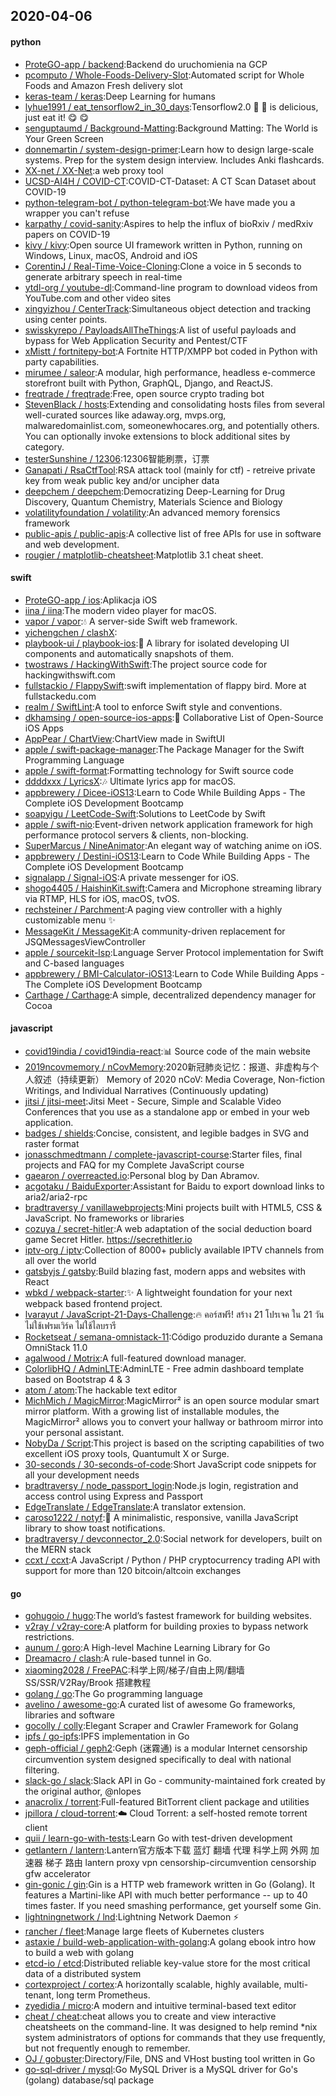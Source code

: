 ## 2020-04-06

#### python
* [ProteGO-app / backend](https://github.com/ProteGO-app/backend):Backend do uruchomienia na GCP
* [pcomputo / Whole-Foods-Delivery-Slot](https://github.com/pcomputo/Whole-Foods-Delivery-Slot):Automated script for Whole Foods and Amazon Fresh delivery slot
* [keras-team / keras](https://github.com/keras-team/keras):Deep Learning for humans
* [lyhue1991 / eat_tensorflow2_in_30_days](https://github.com/lyhue1991/eat_tensorflow2_in_30_days):Tensorflow2.0
🍎
🍊
is delicious, just eat it!
😋
😋
* [senguptaumd / Background-Matting](https://github.com/senguptaumd/Background-Matting):Background Matting: The World is Your Green Screen
* [donnemartin / system-design-primer](https://github.com/donnemartin/system-design-primer):Learn how to design large-scale systems. Prep for the system design interview. Includes Anki flashcards.
* [XX-net / XX-Net](https://github.com/XX-net/XX-Net):a web proxy tool
* [UCSD-AI4H / COVID-CT](https://github.com/UCSD-AI4H/COVID-CT):COVID-CT-Dataset: A CT Scan Dataset about COVID-19
* [python-telegram-bot / python-telegram-bot](https://github.com/python-telegram-bot/python-telegram-bot):We have made you a wrapper you can't refuse
* [karpathy / covid-sanity](https://github.com/karpathy/covid-sanity):Aspires to help the influx of bioRxiv / medRxiv papers on COVID-19
* [kivy / kivy](https://github.com/kivy/kivy):Open source UI framework written in Python, running on Windows, Linux, macOS, Android and iOS
* [CorentinJ / Real-Time-Voice-Cloning](https://github.com/CorentinJ/Real-Time-Voice-Cloning):Clone a voice in 5 seconds to generate arbitrary speech in real-time
* [ytdl-org / youtube-dl](https://github.com/ytdl-org/youtube-dl):Command-line program to download videos from YouTube.com and other video sites
* [xingyizhou / CenterTrack](https://github.com/xingyizhou/CenterTrack):Simultaneous object detection and tracking using center points.
* [swisskyrepo / PayloadsAllTheThings](https://github.com/swisskyrepo/PayloadsAllTheThings):A list of useful payloads and bypass for Web Application Security and Pentest/CTF
* [xMistt / fortnitepy-bot](https://github.com/xMistt/fortnitepy-bot):A Fortnite HTTP/XMPP bot coded in Python with party capabilities.
* [mirumee / saleor](https://github.com/mirumee/saleor):A modular, high performance, headless e-commerce storefront built with Python, GraphQL, Django, and ReactJS.
* [freqtrade / freqtrade](https://github.com/freqtrade/freqtrade):Free, open source crypto trading bot
* [StevenBlack / hosts](https://github.com/StevenBlack/hosts):Extending and consolidating hosts files from several well-curated sources like adaway.org, mvps.org, malwaredomainlist.com, someonewhocares.org, and potentially others. You can optionally invoke extensions to block additional sites by category.
* [testerSunshine / 12306](https://github.com/testerSunshine/12306):12306智能刷票，订票
* [Ganapati / RsaCtfTool](https://github.com/Ganapati/RsaCtfTool):RSA attack tool (mainly for ctf) - retreive private key from weak public key and/or uncipher data
* [deepchem / deepchem](https://github.com/deepchem/deepchem):Democratizing Deep-Learning for Drug Discovery, Quantum Chemistry, Materials Science and Biology
* [volatilityfoundation / volatility](https://github.com/volatilityfoundation/volatility):An advanced memory forensics framework
* [public-apis / public-apis](https://github.com/public-apis/public-apis):A collective list of free APIs for use in software and web development.
* [rougier / matplotlib-cheatsheet](https://github.com/rougier/matplotlib-cheatsheet):Matplotlib 3.1 cheat sheet.

#### swift
* [ProteGO-app / ios](https://github.com/ProteGO-app/ios):Aplikacja iOS
* [iina / iina](https://github.com/iina/iina):The modern video player for macOS.
* [vapor / vapor](https://github.com/vapor/vapor):💧
A server-side Swift web framework.
* [yichengchen / clashX](https://github.com/yichengchen/clashX):
* [playbook-ui / playbook-ios](https://github.com/playbook-ui/playbook-ios):📘
A library for isolated developing UI components and automatically snapshots of them.
* [twostraws / HackingWithSwift](https://github.com/twostraws/HackingWithSwift):The project source code for hackingwithswift.com
* [fullstackio / FlappySwift](https://github.com/fullstackio/FlappySwift):swift implementation of flappy bird. More at fullstackedu.com
* [realm / SwiftLint](https://github.com/realm/SwiftLint):A tool to enforce Swift style and conventions.
* [dkhamsing / open-source-ios-apps](https://github.com/dkhamsing/open-source-ios-apps):📱
Collaborative List of Open-Source iOS Apps
* [AppPear / ChartView](https://github.com/AppPear/ChartView):ChartView made in SwiftUI
* [apple / swift-package-manager](https://github.com/apple/swift-package-manager):The Package Manager for the Swift Programming Language
* [apple / swift-format](https://github.com/apple/swift-format):Formatting technology for Swift source code
* [ddddxxx / LyricsX](https://github.com/ddddxxx/LyricsX):🎶
Ultimate lyrics app for macOS.
* [appbrewery / Dicee-iOS13](https://github.com/appbrewery/Dicee-iOS13):Learn to Code While Building Apps - The Complete iOS Development Bootcamp
* [soapyigu / LeetCode-Swift](https://github.com/soapyigu/LeetCode-Swift):Solutions to LeetCode by Swift
* [apple / swift-nio](https://github.com/apple/swift-nio):Event-driven network application framework for high performance protocol servers & clients, non-blocking.
* [SuperMarcus / NineAnimator](https://github.com/SuperMarcus/NineAnimator):An elegant way of watching anime on iOS.
* [appbrewery / Destini-iOS13](https://github.com/appbrewery/Destini-iOS13):Learn to Code While Building Apps - The Complete iOS Development Bootcamp
* [signalapp / Signal-iOS](https://github.com/signalapp/Signal-iOS):A private messenger for iOS.
* [shogo4405 / HaishinKit.swift](https://github.com/shogo4405/HaishinKit.swift):Camera and Microphone streaming library via RTMP, HLS for iOS, macOS, tvOS.
* [rechsteiner / Parchment](https://github.com/rechsteiner/Parchment):A paging view controller with a highly customizable menu
✨
* [MessageKit / MessageKit](https://github.com/MessageKit/MessageKit):A community-driven replacement for JSQMessagesViewController
* [apple / sourcekit-lsp](https://github.com/apple/sourcekit-lsp):Language Server Protocol implementation for Swift and C-based languages
* [appbrewery / BMI-Calculator-iOS13](https://github.com/appbrewery/BMI-Calculator-iOS13):Learn to Code While Building Apps - The Complete iOS Development Bootcamp
* [Carthage / Carthage](https://github.com/Carthage/Carthage):A simple, decentralized dependency manager for Cocoa

#### javascript
* [covid19india / covid19india-react](https://github.com/covid19india/covid19india-react):📊
Source code of the main website
* [2019ncovmemory / nCovMemory](https://github.com/2019ncovmemory/nCovMemory):2020新冠肺炎记忆：报道、非虚构与个人叙述（持续更新） Memory of 2020 nCoV: Media Coverage, Non-fiction Writings, and Individual Narratives (Continuously updating)
* [jitsi / jitsi-meet](https://github.com/jitsi/jitsi-meet):Jitsi Meet - Secure, Simple and Scalable Video Conferences that you use as a standalone app or embed in your web application.
* [badges / shields](https://github.com/badges/shields):Concise, consistent, and legible badges in SVG and raster format
* [jonasschmedtmann / complete-javascript-course](https://github.com/jonasschmedtmann/complete-javascript-course):Starter files, final projects and FAQ for my Complete JavaScript course
* [gaearon / overreacted.io](https://github.com/gaearon/overreacted.io):Personal blog by Dan Abramov.
* [acgotaku / BaiduExporter](https://github.com/acgotaku/BaiduExporter):Assistant for Baidu to export download links to aria2/aria2-rpc
* [bradtraversy / vanillawebprojects](https://github.com/bradtraversy/vanillawebprojects):Mini projects built with HTML5, CSS & JavaScript. No frameworks or libraries
* [cozuya / secret-hitler](https://github.com/cozuya/secret-hitler):A web adaptation of the social deduction board game Secret Hitler. https://secrethitler.io
* [iptv-org / iptv](https://github.com/iptv-org/iptv):Collection of 8000+ publicly available IPTV channels from all over the world
* [gatsbyjs / gatsby](https://github.com/gatsbyjs/gatsby):Build blazing fast, modern apps and websites with React
* [wbkd / webpack-starter](https://github.com/wbkd/webpack-starter):✨
A lightweight foundation for your next webpack based frontend project.
* [lvarayut / JavaScript-21-Days-Challenge](https://github.com/lvarayut/JavaScript-21-Days-Challenge):🔥
คอร์สฟรี! สร้าง 21 โปรเจค ใน 21 วัน ไม่ใช้เฟรมเวิร์ค ไม่ใช้ไลบรารี
* [Rocketseat / semana-omnistack-11](https://github.com/Rocketseat/semana-omnistack-11):Código produzido durante a Semana OmniStack 11.0
* [agalwood / Motrix](https://github.com/agalwood/Motrix):A full-featured download manager.
* [ColorlibHQ / AdminLTE](https://github.com/ColorlibHQ/AdminLTE):AdminLTE - Free admin dashboard template based on Bootstrap 4 & 3
* [atom / atom](https://github.com/atom/atom):The hackable text editor
* [MichMich / MagicMirror](https://github.com/MichMich/MagicMirror):MagicMirror² is an open source modular smart mirror platform. With a growing list of installable modules, the MagicMirror² allows you to convert your hallway or bathroom mirror into your personal assistant.
* [NobyDa / Script](https://github.com/NobyDa/Script):This project is based on the scripting capabilities of two excellent iOS proxy tools, Quantumult X or Surge.
* [30-seconds / 30-seconds-of-code](https://github.com/30-seconds/30-seconds-of-code):Short JavaScript code snippets for all your development needs
* [bradtraversy / node_passport_login](https://github.com/bradtraversy/node_passport_login):Node.js login, registration and access control using Express and Passport
* [EdgeTranslate / EdgeTranslate](https://github.com/EdgeTranslate/EdgeTranslate):A translator extension.
* [caroso1222 / notyf](https://github.com/caroso1222/notyf):👻
A minimalistic, responsive, vanilla JavaScript library to show toast notifications.
* [bradtraversy / devconnector_2.0](https://github.com/bradtraversy/devconnector_2.0):Social network for developers, built on the MERN stack
* [ccxt / ccxt](https://github.com/ccxt/ccxt):A JavaScript / Python / PHP cryptocurrency trading API with support for more than 120 bitcoin/altcoin exchanges

#### go
* [gohugoio / hugo](https://github.com/gohugoio/hugo):The world’s fastest framework for building websites.
* [v2ray / v2ray-core](https://github.com/v2ray/v2ray-core):A platform for building proxies to bypass network restrictions.
* [aunum / goro](https://github.com/aunum/goro):A High-level Machine Learning Library for Go
* [Dreamacro / clash](https://github.com/Dreamacro/clash):A rule-based tunnel in Go.
* [xiaoming2028 / FreePAC](https://github.com/xiaoming2028/FreePAC):科学上网/梯子/自由上网/翻墙 SS/SSR/V2Ray/Brook 搭建教程
* [golang / go](https://github.com/golang/go):The Go programming language
* [avelino / awesome-go](https://github.com/avelino/awesome-go):A curated list of awesome Go frameworks, libraries and software
* [gocolly / colly](https://github.com/gocolly/colly):Elegant Scraper and Crawler Framework for Golang
* [ipfs / go-ipfs](https://github.com/ipfs/go-ipfs):IPFS implementation in Go
* [geph-official / geph2](https://github.com/geph-official/geph2):Geph (迷霧通) is a modular Internet censorship circumvention system designed specifically to deal with national filtering.
* [slack-go / slack](https://github.com/slack-go/slack):Slack API in Go - community-maintained fork created by the original author, @nlopes
* [anacrolix / torrent](https://github.com/anacrolix/torrent):Full-featured BitTorrent client package and utilities
* [jpillora / cloud-torrent](https://github.com/jpillora/cloud-torrent):☁️
Cloud Torrent: a self-hosted remote torrent client
* [quii / learn-go-with-tests](https://github.com/quii/learn-go-with-tests):Learn Go with test-driven development
* [getlantern / lantern](https://github.com/getlantern/lantern):Lantern官方版本下载 蓝灯 翻墙 代理 科学上网 外网 加速器 梯子 路由 lantern proxy vpn censorship-circumvention censorship gfw accelerator
* [gin-gonic / gin](https://github.com/gin-gonic/gin):Gin is a HTTP web framework written in Go (Golang). It features a Martini-like API with much better performance -- up to 40 times faster. If you need smashing performance, get yourself some Gin.
* [lightningnetwork / lnd](https://github.com/lightningnetwork/lnd):Lightning Network Daemon
⚡️
* [rancher / fleet](https://github.com/rancher/fleet):Manage large fleets of Kubernetes clusters
* [astaxie / build-web-application-with-golang](https://github.com/astaxie/build-web-application-with-golang):A golang ebook intro how to build a web with golang
* [etcd-io / etcd](https://github.com/etcd-io/etcd):Distributed reliable key-value store for the most critical data of a distributed system
* [cortexproject / cortex](https://github.com/cortexproject/cortex):A horizontally scalable, highly available, multi-tenant, long term Prometheus.
* [zyedidia / micro](https://github.com/zyedidia/micro):A modern and intuitive terminal-based text editor
* [cheat / cheat](https://github.com/cheat/cheat):cheat allows you to create and view interactive cheatsheets on the command-line. It was designed to help remind *nix system administrators of options for commands that they use frequently, but not frequently enough to remember.
* [OJ / gobuster](https://github.com/OJ/gobuster):Directory/File, DNS and VHost busting tool written in Go
* [go-sql-driver / mysql](https://github.com/go-sql-driver/mysql):Go MySQL Driver is a MySQL driver for Go's (golang) database/sql package
